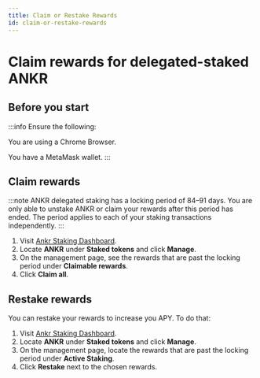 ```yaml
---
title: Claim or Restake Rewards  
id: claim-or-restake-rewards
---
```


# Claim rewards for delegated-staked ANKR

## Before you start

:::info Ensure the following:

You are using a Chrome Browser.

You have a MetaMask wallet.
:::

## Claim rewards

:::note
ANKR delegated staking has a locking period of 84–91 days. You are only able to unstake ANKR or claim your rewards after this period has ended. The period applies to each of your staking transactions independently.
:::

1. Visit [Ankr Staking Dashboard](https://www.ankr.com/staking/dashboard/).
2. Locate **ANKR** under **Staked tokens** and click **Manage**.
3. On the management page, see the rewards that are past the locking period under **Claimable rewards**. 
4. Click **Claim all**.

## Restake rewards

You can restake your rewards to increase you APY. To do that:

1. Visit [Ankr Staking Dashboard](https://www.ankr.com/staking/dashboard/).
2. Locate **ANKR** under **Staked tokens** and click **Manage**.
3. On the management page, locate the rewards that are past the locking period under **Active Staking**. 
4. Click **Restake** next to the chosen rewards.